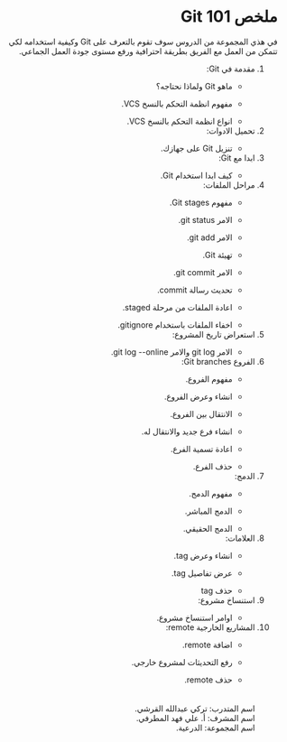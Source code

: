 # <div dir=rtl> ملخص  Git 101
<div dir=rtl>
في هذي المجموعة من الدروس سوف تقوم بالتعرف على Git وكيفية استخدامه لكي تتمكن من العمل مع الفريق بطريقة احترافية ورفع مستوى جودة العمل الجماعي.
<ol>
<li>مقدمة في Git:</li>
<ul>
<li>ماهو Git ولماذا نحتاجه؟</li>
</ul>
<ul>
<li>مفهوم انظمة التحكم بالنسخ VCS.</li>
</ul>
<ul>
<li>انواع انظمة التحكم بالنسخ VCS.</li>
</ul>
<li>تحميل الادوات:</li>
<ul>
<li>تنزيل Git على جهازك.</li>
</ul>
<li>ابدا مع Git:</li>
<ul>
<li>كيف ابدا استخدام Git.</li>
</ul>
<li>مراحل الملفات:</li>
<ul>
<li>مفهوم Git stages.</li>
</ul>
<ul>
<li>الامر git status.</li>
</ul>
<ul>
<li>الامر git add.</li>
</ul>
<ul>
<li>تهيئة Git.</li>
</ul>
<ul>
<li>الامر git commit.</li>
</ul>
<ul>
<li>تحديث رسالة commit.</li>
</ul>
<ul>
<li>اعادة الملفات من مرحلة staged.</li>
</ul>
<ul>
<li>اخفاء الملفات باستخدام gitignore.</li>
</ul>
<li>استعراض تاريخ المشروع:</li>
<ul>
<li>الامر git log والامر git log --online.</li>
</ul>
<li>الفروع Git branches:</li>
<ul>
<li>مفهوم الفروع.</li>
</ul>
<ul>
<li>انشاء وعرض الفروع.</li>
</ul>
<ul>
<li>الانتقال بين الفروع.</li>
</ul>
<ul>
<li>انشاء فرع جديد والانتقال له.</li>
</ul>
<ul>
<li>اعادة تسمية الفرع.</li>
</ul>
<ul>
<li>حذف الفرع.</li>
</ul>
<li>الدمج:</li>
<ul>
<li>مفهوم الدمج.</li>
</ul>
<ul>
<li>الدمج المباشر.</li>
</ul>
<ul>
<li>الدمج الحقيقي.</li>
</ul>
<li>العلامات:</li>
<ul>
<li>انشاء وعرض tag.</li>
</ul>
<ul>
<li>عرض تفاصيل tag.</li>
</ul>
<ul>
<li>حذف tag</li>
</ul>
<li>استنساخ مشروع:</li>
<ul>
<li>اوامر استنساخ مشروع.</li>
</ul>
<li>المشاريع الخارجية remote:</li>
<ul>
<li>اضافة remote.</li>
</ul>
<ul>
<li>رفع التحديثات لمشروع خارجي.</li>
</ul>
<ul>
<li>حذف remote.</li>
</ul>
<br/> 
<br/>
اسم المتدرب: تركي عبدالله القرشي.
<div dir=rtl>  
اسم المشرف: أ. علي فهد المطرفي.
<div dir=rtl>  
اسم المجموعة: الدرعية.
</ol>
